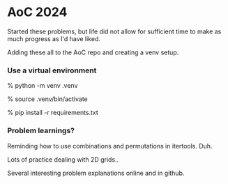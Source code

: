 
# AoC 2024

Started these problems, but life did not allow for sufficient time to make as much progress as I'd have liked.

Adding these all to the AoC repo and creating a venv setup.

### Use a virtual environment

% python -m venv .venv

% source .venv/bin/activate

% pip install -r requirements.txt

### Problem learnings?

Reminding how to use combinations and permutations in itertools.  Duh.  

Lots of practice dealing with 2D grids..

Several interesting problem explanations online and in github.







